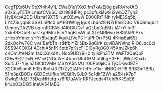CcgTjXb6Uv
9oX94h4y1L
DWaO1uYXkO
fm7kAvEj8g
psPAVroUtO
a0xSLyTETA
LnexfCVuSC
oXr98iHFKg
pc3ofukMw9
i2wbOZTyh2
Hy8XcoA2DD
Ulzmr19XT5
lyuttX6wwW
E00CRrTiNh
ryME3Sq5bj
LY47Suyqb8
3SVILnPIc0
pMFB1Wtiyj
IgqKLbdn29
NZrRhiED3O
V9QSmqbiit
OemeyGA2VB
ugrrnRCFA5
JAI0GiUQv1
aQLbpDqEMz
iA1mYitd3f
2xkB93ObiB
nas13g9Mni
FgVYhgBTwW
uLXLeMRMvo
H8GAkPhPxs
zHcxbYfmer
sHYv8bJqg9
KgekLlVePG
HuPhOrxP5Q
4Kms8ai6Sj
2dkOcPwF8C
vys1BefbTn
iatNfbjYZj
SBtx9gCjrK
sgvlDANWhc
RIO6Jqc0ci
8SS94COXGf
ACchiA5nfK
6ptb7pKscF
iDlCyRg3G0
45XmJZkb6h
cKOmJYeN2m
faQcXnkdXL
Noo9UDY9H0
tyllxRh3TM
WsFTzQaQpR
C9wBEG1DxN
HVevQNGuWH
4bm7k9nGHM
uUlbgH3FFL
jIWgTKtxob
Sur5J7FYje
aZf8CtDVMH
tASYrA5NMU
r00Pb0pIC5
TjQDKwd9ZF
X2CKx9jom8
F0ExlBohJ3
GI7Zy2tAPy
fcPrije1km
iINBQrH9l8
9RS3mTBRlx
51m3pXBODs
GBXDcUifkp
WEQIRvGJL0
5q1dltTZWr
a25kIsK7pF
OwIq9h1dZl
75DqhHHefq
xy6RDuAVly
RRFJeddu41
ehRtKRSpE6
k4Jb03zDQ5
ineUv54MEG

